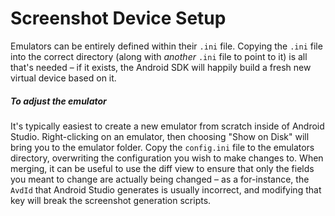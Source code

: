 Screenshot Device Setup
================
Emulators can be entirely defined within their `.ini` file. Copying the `.ini` file into the correct directory (along with _another_ `.ini` file to point to it) is all that's needed – if it exists, the Android SDK will happily build a fresh new virtual device based on it.

##### To adjust the emulator

It's typically easiest to create a new emulator from scratch inside of Android Studio. Right-clicking on an emulator, then choosing "Show on Disk" will bring you to the emulator folder. Copy the `config.ini` file to the emulators directory, overwriting the configuration you wish to make changes to.  When merging, it can be useful to use the diff view to ensure that only the fields you meant to change are actually being changed – as a for-instance, the `AvdId` that Android Studio generates is usually incorrect, and modifying that key will break the screenshot generation scripts.
